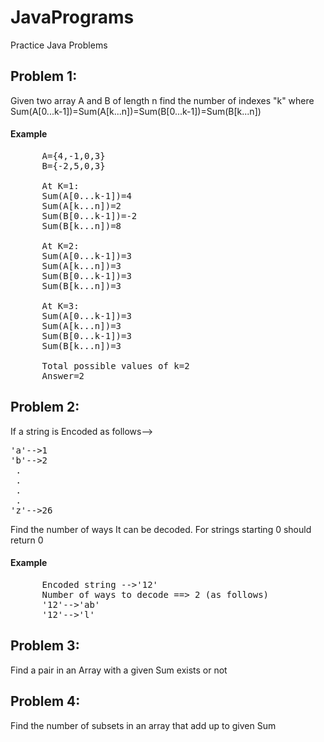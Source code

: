 # JavaPrograms
Practice Java Problems

## Problem 1:
Given two array A and B of length n find the number of indexes "k" where Sum(A[0...k-1])=Sum(A[k...n])=Sum(B[0...k-1])=Sum(B[k...n])

#### Example 
<pre>
      A={4,-1,0,3} 
      B={-2,5,0,3}
      
      At K=1:
      Sum(A[0...k-1])=4
      Sum(A[k...n])=2
      Sum(B[0...k-1])=-2
      Sum(B[k...n])=8
      
      At K=2:
      Sum(A[0...k-1])=3
      Sum(A[k...n])=3
      Sum(B[0...k-1])=3
      Sum(B[k...n])=3
      
      At K=3:
      Sum(A[0...k-1])=3
      Sum(A[k...n])=3
      Sum(B[0...k-1])=3
      Sum(B[k...n])=3
      
      Total possible values of k=2
      Answer=2
</pre>
## Problem 2:
If a string is Encoded as follows-->
<pre>
'a'-->1
'b'-->2
 .
 .
 .
 .
'z'-->26
</pre>
Find the number of ways It can be decoded.
For strings starting 0 should return 0
#### Example 
<pre>
      Encoded string -->'12'
      Number of ways to decode ==> 2 (as follows)
      '12'-->'ab'
      '12'-->'l'
</pre>
## Problem 3:
Find a pair in an Array with a given Sum exists or not

## Problem 4:
Find the number of subsets in an array that add up to given Sum
